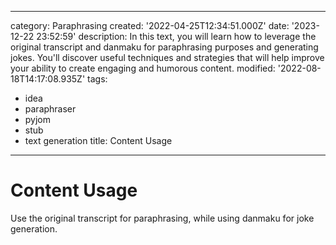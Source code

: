 ------
category: Paraphrasing
created: '2022-04-25T12:34:51.000Z'
date: '2023-12-22 23:52:59'
description: In this text, you will learn how to leverage the original transcript
  and danmaku for paraphrasing purposes and generating jokes. You'll discover useful
  techniques and strategies that will help improve your ability to create engaging
  and humorous content.
modified: '2022-08-18T14:17:08.935Z'
tags:
- idea
- paraphraser
- pyjom
- stub
- text generation
title: Content Usage
------

# Content Usage

Use the original transcript for paraphrasing, while using danmaku for joke generation.
